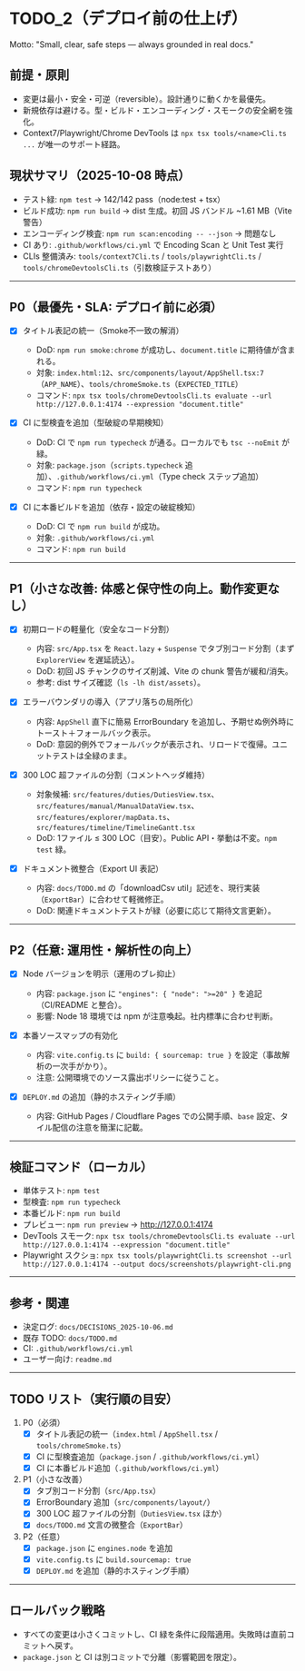 <!--
  docs/TODO_2.md
  場所: docs/
  趣旨: デプロイ前の仕上げ（安全網と微修正）の指針とTODOを一元管理。
  形式: チェックボックス [ ] / [x]。各項目に DoD と関連コマンドを明記。
-->

# TODO_2（デプロイ前の仕上げ）

Motto: "Small, clear, safe steps — always grounded in real docs."

## 前提・原則
- 変更は最小・安全・可逆（reversible）。設計通りに動くかを最優先。
- 新規依存は避ける。型・ビルド・エンコーディング・スモークの安全網を強化。
- Context7/Playwright/Chrome DevTools は `npx tsx tools/<name>Cli.ts ...` が唯一のサポート経路。

## 現状サマリ（2025-10-08 時点）
- テスト緑: `npm test` → 142/142 pass（node:test + tsx）
- ビルド成功: `npm run build` → dist 生成。初回 JS バンドル ~1.61 MB（Vite 警告）
- エンコーディング検査: `npm run scan:encoding -- --json` → 問題なし
- CI あり: `.github/workflows/ci.yml` で Encoding Scan と Unit Test 実行
- CLIs 整備済み: `tools/context7Cli.ts` / `tools/playwrightCli.ts` / `tools/chromeDevtoolsCli.ts`（引数検証テストあり）

---

## P0（最優先・SLA: デプロイ前に必須）

- [x] タイトル表記の統一（Smoke不一致の解消）
  - DoD: `npm run smoke:chrome` が成功し、`document.title` に期待値が含まれる。
  - 対象: `index.html:12`、`src/components/layout/AppShell.tsx:7`（`APP_NAME`）、`tools/chromeSmoke.ts`（`EXPECTED_TITLE`）
  - コマンド: `npx tsx tools/chromeDevtoolsCli.ts evaluate --url http://127.0.0.1:4174 --expression "document.title"`

- [x] CI に型検査を追加（型破綻の早期検知）
  - DoD: CI で `npm run typecheck` が通る。ローカルでも `tsc --noEmit` が緑。
  - 対象: `package.json`（`scripts.typecheck` 追加）、`.github/workflows/ci.yml`（Type check ステップ追加）
  - コマンド: `npm run typecheck`

- [x] CI に本番ビルドを追加（依存・設定の破綻検知）
  - DoD: CI で `npm run build` が成功。
  - 対象: `.github/workflows/ci.yml`
  - コマンド: `npm run build`

---

## P1（小さな改善: 体感と保守性の向上。動作変更なし）

- [x] 初期ロードの軽量化（安全なコード分割）
  - 内容: `src/App.tsx` を `React.lazy` + `Suspense` でタブ別コード分割（まず `ExplorerView` を遅延読込）。
  - DoD: 初回 JS チャンクのサイズ削減、Vite の chunk 警告が緩和/消失。
  - 参考: dist サイズ確認（`ls -lh dist/assets`）。

- [x] エラーバウンダリの導入（アプリ落ちの局所化）
  - 内容: `AppShell` 直下に簡易 ErrorBoundary を追加し、予期せぬ例外時にトースト＋フォールバック表示。
  - DoD: 意図的例外でフォールバックが表示され、リロードで復帰。ユニットテストは全緑のまま。

- [x] 300 LOC 超ファイルの分割（コメントヘッダ維持）
  - 対象候補: `src/features/duties/DutiesView.tsx`、`src/features/manual/ManualDataView.tsx`、`src/features/explorer/mapData.ts`、`src/features/timeline/TimelineGantt.tsx`
  - DoD: 1ファイル ≤ 300 LOC（目安）。Public API・挙動は不変。`npm test` 緑。

- [x] ドキュメント微整合（Export UI 表記）
  - 内容: `docs/TODO.md` の「downloadCsv util」記述を、現行実装（`ExportBar`）に合わせて軽微修正。
  - DoD: 関連ドキュメントテストが緑（必要に応じて期待文言更新）。

---

## P2（任意: 運用性・解析性の向上）

- [x] Node バージョンを明示（運用のブレ抑止）
  - 内容: `package.json` に `"engines": { "node": ">=20" }` を追記（CI/README と整合）。
  - 影響: Node 18 環境では npm が注意喚起。社内標準に合わせ判断。

- [x] 本番ソースマップの有効化
  - 内容: `vite.config.ts` に `build: { sourcemap: true }` を設定（事故解析の一次手がかり）。
  - 注意: 公開環境でのソース露出ポリシーに従うこと。

- [x] `DEPLOY.md` の追加（静的ホスティング手順）
  - 内容: GitHub Pages / Cloudflare Pages での公開手順、`base` 設定、タイル配信の注意を簡潔に記載。

---

## 検証コマンド（ローカル）
- 単体テスト: `npm test`
- 型検査: `npm run typecheck`
- 本番ビルド: `npm run build`
- プレビュー: `npm run preview` → http://127.0.0.1:4174
- DevTools スモーク: `npx tsx tools/chromeDevtoolsCli.ts evaluate --url http://127.0.0.1:4174 --expression "document.title"`
- Playwright スクショ: `npx tsx tools/playwrightCli.ts screenshot --url http://127.0.0.1:4174 --output docs/screenshots/playwright-cli.png`

---

## 参考・関連
- 決定ログ: `docs/DECISIONS_2025-10-06.md`
- 既存 TODO: `docs/TODO.md`
- CI: `.github/workflows/ci.yml`
- ユーザー向け: `readme.md`

---

## TODO リスト（実行順の目安）
1) P0（必須）
   - [x] タイトル表記の統一（`index.html` / `AppShell.tsx` / `tools/chromeSmoke.ts`）
   - [x] CI に型検査追加（`package.json` / `.github/workflows/ci.yml`）
   - [x] CI に本番ビルド追加（`.github/workflows/ci.yml`）

2) P1（小さな改善）
   - [x] タブ別コード分割（`src/App.tsx`）
   - [x] ErrorBoundary 追加（`src/components/layout/`）
   - [x] 300 LOC 超ファイルの分割（`DutiesView.tsx` ほか）
   - [x] `docs/TODO.md` 文言の微整合（`ExportBar`）

3) P2（任意）
   - [x] `package.json` に `engines.node` を追加
   - [x] `vite.config.ts` に `build.sourcemap: true`
   - [x] `DEPLOY.md` を追加（静的ホスティング手順）

---

## ロールバック戦略
- すべての変更は小さくコミットし、CI 緑を条件に段階適用。失敗時は直前コミットへ戻す。
- `package.json` と CI は別コミットで分離（影響範囲を限定）。

